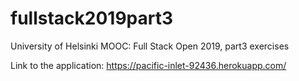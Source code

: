 # fullstack2019part3
University of Helsinki MOOC: Full Stack Open 2019, part3 exercises

Link to the application:
https://pacific-inlet-92436.herokuapp.com/
